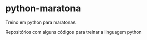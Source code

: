 # python-maratona
Treino em python para maratonas


Repositórios com alguns códigos para treinar a linguagem python
